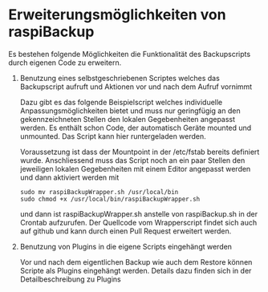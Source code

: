 # Erweiterungsmöglichkeiten von raspiBackup

Es bestehen folgende Möglichkeiten die Funktionalität des Backupscripts durch eigenen Code zu erweitern.

1) Benutzung eines selbstgeschriebenen Scriptes welches das Backupscript aufruft und Aktionen vor und nach dem Aufruf vornimmt

   Dazu gibt es das folgende Beispielscript welches individuelle
   Anpassungsmöglichkeiten bietet und muss nur geringfügig an den gekennzeichneten
   Stellen den lokalen Gegebenheiten angepasst werden. Es enthält schon Code, der
   automatisch Geräte mounted und unmounted. Das Script kann hier runtergeladen
   werden.

   Voraussetzung ist dass der Mountpoint in der /etc/fstab bereits definiert
   wurde. Anschliessend muss das Script noch an ein paar Stellen den jeweiligen
   lokalen Gegebenheiten mit einem Editor angepasst werden und dann aktiviert
   werden mit

       sudo mv raspiBackupWrapper.sh /usr/local/bin
       sudo chmod +x /usr/local/bin/raspiBackupWrapper.sh

   und dann ist raspiBackupWrapper.sh anstelle von raspiBackup.sh in der Crontab
   aufzurufen. Der Quellcode vom Wrapperscript findet sich auch auf github und
   kann durch einen Pull Request erweitert werden.

2) Benutzung von Plugins in die eigene Scripts eingehängt werden

   Vor und nach dem eigentlichen Backup wie auch dem Restore können Scripte als
   Plugins eingehängt werden. Details dazu finden sich in der Detailbeschreibung
   zu Plugins

